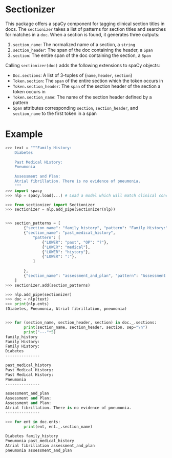 # Sectionizer
This package offers a spaCy component for tagging clinical section titles in docs. The `sectionizer` takes a list of 
patterns for section titles and searches for matches in a `doc`. When a section is found, it generates three outputs:
1. `section_name`: The normalized name of a section, a `string`
2. `section_header`: The span of the doc containing the header, a `Span`
3. `section`: The entire span of the doc containing the section, a `Span`

Calling `sectionizer(doc)` adds the 
following extensions to spaCy objects:

- `Doc.sections`: A list of 3-tuples of (`name`, `header`, `section`)
- `Token.section`: The `span` of the entire section which the token occurs in
- `Token.section_header`: The `span` of the section header of the section a token occurs in
- `Token.section_name`: The name of the section header defined by a pattern
- `Span` attributes corresponding `section`, `section_header`, and `section_name` to the first token in a span

# Example
```python
>>> text = """Family History:
    Diabetes
    
    Past Medical History:
    Pneumonia
    
    Assessment and Plan:
    Atrial fibrillation. There is no evidence of pneumonia.
    """
>>> import spacy
>>> nlp = spacy.load(...) # Load a model which will match clinical concepts

>>> from sectionizer import Sectionizer
>>> sectionizer = nlp.add_pipe(Sectionizer(nlp))


>>> section_patterns = [
        {"section_name": "family_history", "pattern": "Family History:"},
        {"section_name": "past_medical_history", 
            "pattern": [
                {"LOWER": "past", "OP": "?"}, 
                {"LOWER": "medical"},
                {"LOWER": "history"}, 
                {"LOWER": ":"},
            ]
            
        },
        {"section_name": "assessment_and_plan", "pattern": "Assessment and Plan:"},
    ]
>>> sectionizer.add(section_patterns)

>>> nlp.add_pipe(sectionizer)
>>> doc = nlp(text)
>>> print(nlp.ents)
(Diabetes, Pneumonia, Atrial fibrillation, pneumonia)


>>> for (section_name, section_header, section) in doc._.sections:
        print(section_name, section_header, section, sep="\n")
        print("---"*5)
family_history
Family History:
Family History:
Diabetes
---------------

past_medical_history
Past Medical History:
Past Medical History:
Pneumonia
---------------

assessment_and_plan
Assessment and Plan:
Assessment and Plan:
Atrial fibrillation. There is no evidence of pneumonia.
---------------

>>> for ent in doc.ents:
        print(ent, ent._.section_name)
    
Diabetes family_history
Pneumonia past_medical_history
Atrial fibrillation assessment_and_plan
pneumonia assessment_and_plan


```